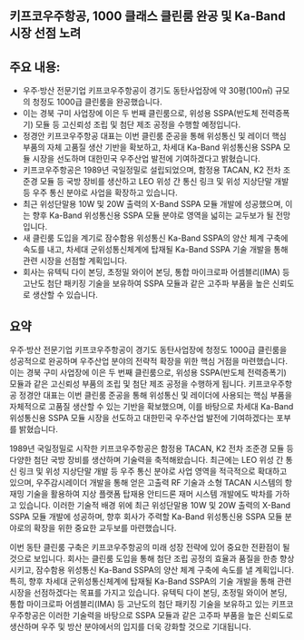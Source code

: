 ## 키프코우주항공, 1000 클래스 클린룸 완공 및 Ka-Band 시장 선점 노려

## 주요 내용:
*   우주·방산 전문기업 키프코우주항공이 경기도 동탄사업장에 약 30평(100㎡) 규모의 청정도 1000급 클린룸을 완공했습니다.
*   이는 경북 구미 사업장에 이은 두 번째 클린룸으로, 위성용 SSPA(반도체 전력증폭기) 모듈 등 고신뢰성 조립 및 첨단 제조 공정을 수행할 예정입니다.
*   정경안 키프코우주항공 대표는 이번 클린룸 준공을 통해 위성통신 및 레이더 핵심 부품의 자체 고품질 생산 기반을 확보하고, 차세대 Ka-Band 위성통신용 SSPA 모듈 시장을 선도하며 대한민국 우주산업 발전에 기여하겠다고 밝혔습니다.
*   키프코우주항공은 1989년 국일정밀로 설립되었으며, 함정용 TACAN, K2 전차 조준경 모듈 등 국방 장비를 생산하고 LEO 위성 간 통신 링크 및 위성 지상단말 개발 등 우주 통신 분야로 사업을 확장하고 있습니다.
*   최근 위성단말용 10W 및 20W 출력의 X-Band SSPA 모듈 개발에 성공했으며, 이는 향후 Ka-Band 위성통신용 SSPA 모듈 분야로 영역을 넓히는 교두보가 될 전망입니다.
*   새 클린룸 도입을 계기로 잠수함용 위성통신 Ka-Band SSPA의 양산 체계 구축에 속도를 내고, 차세대 군위성통신체계에 탑재될 Ka-Band SSPA 기술 개발을 통해 관련 시장을 선점할 계획입니다.
*   회사는 유텍틱 다이 본딩, 초정밀 와이어 본딩, 통합 마이크로파 어셈블리(IMA) 등 고난도 첨단 패키징 기술을 보유하여 SSPA 모듈과 같은 고주파 부품을 높은 신뢰도로 생산할 수 있습니다.

## 요약

우주·방산 전문기업 키프코우주항공이 경기도 동탄사업장에 청정도 1000급 클린룸을 성공적으로 완공하며 우주산업 분야의 전략적 확장을 위한 핵심 거점을 마련했습니다. 이는 경북 구미 사업장에 이은 두 번째 클린룸으로, 위성용 SSPA(반도체 전력증폭기) 모듈과 같은 고신뢰성 부품의 조립 및 첨단 제조 공정을 수행하게 됩니다. 키프코우주항공 정경안 대표는 이번 클린룸 준공을 통해 위성통신 및 레이더에 사용되는 핵심 부품을 자체적으로 고품질 생산할 수 있는 기반을 확보했으며, 이를 바탕으로 차세대 Ka-Band 위성통신용 SSPA 모듈 시장을 선도하고 대한민국 우주산업 발전에 기여하겠다는 포부를 밝혔습니다.

1989년 국일정밀로 시작한 키프코우주항공은 함정용 TACAN, K2 전차 조준경 모듈 등 다양한 첨단 국방 장비를 생산하며 기술력을 축적해왔습니다. 최근에는 LEO 위성 간 통신 링크 및 위성 지상단말 개발 등 우주 통신 분야로 사업 영역을 적극적으로 확대하고 있으며, 우주감시레이더 개발을 통해 얻은 고출력 RF 기술과 소형 TACAN 시스템의 항재밍 기술을 활용하여 지상 플랫폼 탑재용 안티드론 재머 시스템 개발에도 박차를 가하고 있습니다. 이러한 기술적 배경 위에 최근 위성단말용 10W 및 20W 출력의 X-Band SSPA 모듈 개발에 성공하며, 향후 회사가 주력할 Ka-Band 위성통신용 SSPA 모듈 분야로의 확장을 위한 중요한 교두보를 마련했습니다.

이번 동탄 클린룸 구축은 키프코우주항공의 미래 성장 전략에 있어 중요한 전환점이 될 것으로 보입니다. 회사는 클린룸 도입을 통해 첨단 조립 공정의 효율과 품질을 한층 향상시키고, 잠수함용 위성통신 Ka-Band SSPA의 양산 체계 구축에 속도를 낼 계획입니다. 특히, 향후 차세대 군위성통신체계에 탑재될 Ka-Band SSPA의 기술 개발을 통해 관련 시장을 선점하겠다는 목표를 가지고 있습니다. 유텍틱 다이 본딩, 초정밀 와이어 본딩, 통합 마이크로파 어셈블리(IMA) 등 고난도의 첨단 패키징 기술을 보유하고 있는 키프코우주항공은 이러한 기술력을 바탕으로 SSPA 모듈과 같은 고주파 부품을 높은 신뢰도로 생산하며 우주 및 방산 분야에서의 입지를 더욱 강화할 것으로 기대됩니다.